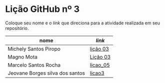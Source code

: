 # Lição GitHub nº 3

Coloque seu nome e o *link* que direciona para a atividade realizada em seu repositório.


nome                 | *link*
---------------------| ---
Michely Santos Piropo| [lição 03](https://github.com/Michelyy/licaoGH_03)
Magno Mota           | [Lição 03](https://github.com/Magno00/licao_03)
Marcelo Santos Rocha | [licao_05](https://github.com/mrocha2111s/licao_05)
Jeovane Borges silva dos santos|[licao3](https://github.com/jeovane6/licao-3)

